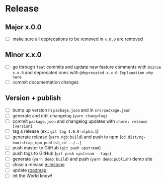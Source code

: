 # Release

## Major x.0.0
* [ ] make sure all deprecations to be removed in `x.0.0` are removed

## Minor x.x.0
* [ ] go through `feat` commits and update new feature comments with `@since x.x.0` and deprecated ones with `@deprecated x.x.0 Explanation why here`
* [ ] commit documentation changes

## Version + publish

* [ ] bump up version in `package.json` and in `src/package.json`
* [ ] generate and edit changelog (`yarn changelog`)
* [ ] commit `package.json` and changelog updates with `chore: release [version]`
* [ ] tag a release (ex.: `git tag 1.0.0-alpha.1`)
* [ ] generate release (`yarn ngb:build`) and push to npm (`cd dist/ng-bootstrap`, `npm publish`, `cd ../..`)
* [ ] push master to GitHub (`git push upstream`)
* [ ] push tags to GitHub (`git push upstream --tags`)
* [ ] generate (`yarn demo:build`) and push (`yarn demo:publish`) demo site 
* [ ] close a release [milestone](https://github.com/ng-bootstrap/ng-bootstrap/milestones)
* [ ] update [roadmap](https://github.com/ng-bootstrap/ng-bootstrap/wiki/Roadmap)
* [ ] let the World know!